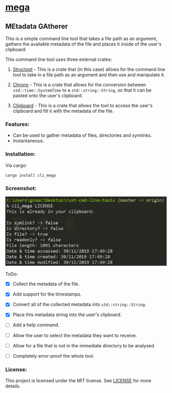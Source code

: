 # [mega](https://github.com/MetallicSquid/rust-cmd-line-tools/tree/master/mega)

## **MEtadata GAtherer**

This is a simple command line tool that takes a file path as an argument, gathers the avaliable metadata of the file and places it inside of the user's clipboard.

This command line tool uses three external crates:

1.  [Structopt](https://github.com/TeXitoi/structopt) - This is a crate that (in this case) allows for the command line tool to take in a file path as an argument and then use and manipulate it.

2.  [Chrono](https://github.com/chronotope/chrono) - This is a crate that allows for the conversion between `std::time::SystemTime` to a `std::string::String`, so that it can be pasted onto the user's clipboard.

3.  [Clipboard](https://github.com/aweinstock314/rust-clipboard) - This is a crate that allows the tool to access the user's clipboard and fill it with the metadata of the file.

### Features:

* Can be used to gather metadata of files, directories and symlinks.
* Instantaneous.

### Installation:
Via cargo:

```
cargo install cli_mega
```

### Screenshot:
![cli_mega-demonstration](cli_mega-demonstration.png)

ToDo:

 - [x]  Collect the metadata of the file.
 
 - [x]  Add support for the timestamps. 
 
 - [x]  Convert all of the collected metadata into `std::string::String`.
 
 - [x]  Place this metadata string into the user's clipboard.
 
 - [ ]  Add a help command.
 
 - [ ]  Allow the user to select the metadata they want to receive.
 
 - [ ]  Allow for a file that is not in the immediate directory to be analysed. 
 
 - [ ]  Completely error-proof the whole tool.

### License:

This project is licensed under the MIT license. See [LICENSE](LICENSE) for more details.